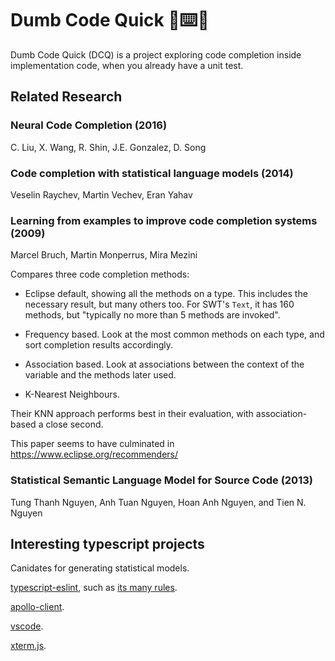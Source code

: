 # Dumb Code Quick 🤔⌨️💨

Dumb Code Quick (DCQ) is a project exploring code completion inside
implementation code, when you already have a unit test.

## Related Research

### Neural Code Completion (2016)
C. Liu, X. Wang, R. Shin, J.E. Gonzalez, D. Song

### Code completion with statistical language models (2014)
Veselin Raychev, Martin Vechev, Eran Yahav

### Learning from examples to improve code completion systems (2009)
Marcel Bruch, Martin Monperrus, Mira Mezini

Compares three code completion methods:

* Eclipse default, showing all the methods on a type. This includes
  the necessary result, but many others too. For SWT's `Text`, it has
  160 methods, but "typically no more than 5 methods are invoked".
  
* Frequency based. Look at the most common methods on each type, and
  sort completion results accordingly.
  
* Association based. Look at associations between the context of the
  variable and the methods later used.
  
* K-Nearest Neighbours.

Their KNN approach performs best in their evaluation, with
association-based a close second.

This paper seems to have culminated in https://www.eclipse.org/recommenders/

### Statistical Semantic Language Model for Source Code (2013)
Tung Thanh Nguyen, Anh Tuan Nguyen, Hoan Anh Nguyen, and Tien N. Nguyen

## Interesting typescript projects

Canidates for generating statistical models.

[typescript-eslint](https://github.com/typescript-eslint/typescript-eslint), such as [its many
rules](https://github.com/typescript-eslint/typescript-eslint/tree/master/packages/eslint-plugin/src/rules).

[apollo-client](https://github.com/apollographql/apollo-client).

[vscode](https://github.com/microsoft/vscode).

[xterm.js](https://github.com/xtermjs/xterm.js).
